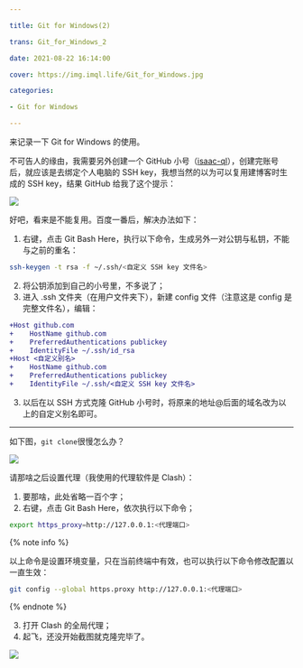 ```yaml
---

title: Git for Windows(2)

trans: Git_for_Windows_2

date: 2021-08-22 16:14:00

cover: https://img.imql.life/Git_for_Windows.jpg

categories:

- Git for Windows

---
```


来记录一下 Git for Windows 的使用。

<!-- more -->

不可告人的缘由，我需要另外创建一个 GitHub 小号（[isaac-ql](https://github.com/isaac-ql)），创建完账号后，就应该是去绑定个人电脑的 SSH key，我想当然的以为可以复用建博客时生成的 SSH key，结果 GitHub 给我了这个提示：

![](https://img.imql.life/illustrations/FgpNphh44GP1an4zC4IrwcBCemHo.png)

好吧，看来是不能复用。百度一番后，解决办法如下：

1. 右键，点击 Git Bash Here，执行以下命令，生成另外一对公钥与私钥，不能与之前的重名：

```bash
ssh-keygen -t rsa -f ~/.ssh/<自定义 SSH key 文件名>
```

2. 将公钥添加到自己的小号里，不多说了；
3. 进入 .ssh 文件夹（在用户文件夹下），新建 config 文件（注意这是 config 是完整文件名），编辑：

```diff
+Host github.com
+    HostName github.com
+    PreferredAuthentications publickey
+    IdentityFile ~/.ssh/id_rsa
+Host <自定义别名>
+    HostName github.com
+    PreferredAuthentications publickey
+    IdentityFile ~/.ssh/<自定义 SSH key 文件名>
```

3. 以后在以 SSH 方式克隆 GitHub 小号时，将原来的地址@后面的域名改为以上的自定义别名即可。

---

如下图，`git clone`很慢怎么办？

![](https://img.imql.life/illustrations/FjllEOO7y7Mk9xgjUlyJcA3rGd9Y.png)

请那啥之后设置代理（我使用的代理软件是 Clash）：

1. 要那啥，此处省略一百个字；
2. 右键，点击 Git Bash Here，依次执行以下命令；

```bash
export https_proxy=http://127.0.0.1:<代理端口>
```

{% note info %}

以上命令是设置环境变量，只在当前终端中有效，也可以执行以下命令修改配置以一直生效：

```bash
git config --global https.proxy http://127.0.0.1:<代理端口>
```

{% endnote %}

3. 打开 Clash 的全局代理；
4. 起飞，还没开始截图就克隆完毕了。

![](https://img.imql.life/illustrations/FqVunq7q65QEvJIWtxjmyU0H8esC.png)
